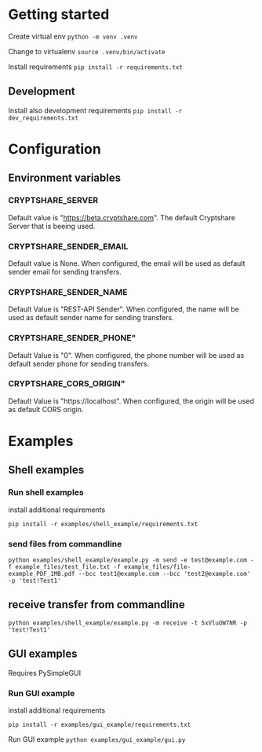 # Getting started

Create virtual env 
`python -m venv .venv`

Change to virtualenv
`source .venv/bin/activate` 

Install requirements
`pip install -r requirements.txt`

## Development
Install also development requirements
`pip install -r dev_requirements.txt`

# Configuration

## Environment variables

### CRYPTSHARE_SERVER

Default value is "https://beta.cryptshare.com". The default Cryptshare Server that is beeing used.

### CRYPTSHARE_SENDER_EMAIL

Default value is None. When configured, the email will be used as default sender email for sending transfers.

### CRYPTSHARE_SENDER_NAME

Default Value is "REST-API Sender". When configured, the name will be used as default sender name for sending transfers.

### CRYPTSHARE_SENDER_PHONE"

Default Value is "0". When configured, the phone number will be used as default sender phone for sending transfers.

### CRYPTSHARE_CORS_ORIGIN"

Default Value is "https://localhost". When configured, the origin will be used as default CORS origin.

# Examples

## Shell examples

### Run shell examples

install additional requirements

`pip install -r examples/shell_example/requirements.txt`

### send files from commandline

`python examples/shell_example/example.py -m send -e test@example.com -f example_files/test_file.txt -f example_files/file-example_PDF_1MB.pdf --bcc test1@example.com --bcc 'test2@example.com' -p 'test!Test1'`

## receive transfer from commandline

`python examples/shell_example/example.py -m receive -t 5xVluOW7NR -p 'test!Test1'`

## GUI examples

Requires PySimpleGUI

### Run GUI example

install additional requirements

`pip install -r examples/gui_example/requirements.txt`

Run GUI example
`python examples/gui_example/gui.py`
